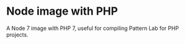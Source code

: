 # Node image with PHP

A Node 7 image with PHP 7, useful for compiling Pattern Lab for PHP projects.
